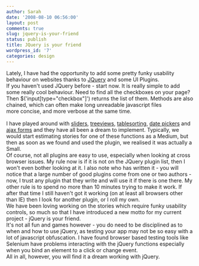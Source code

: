 ```yaml
---
author: Sarah
date: '2008-08-10 06:56:00'
layout: post
comments: true
slug: jquery-is-your-friend
status: publish
title: JQuery is your friend
wordpress_id: '7'
categories: design
---
```


<div>Lately, I have had the opportunity to add some pretty funky usability behaviour on websites thanks to <a href="http://jquery.com/">JQuery</a> and some UI Plugins. </div>
<div>If you haven't used JQuery before - start now. It is really simple to add some really cool behaviour. Need to find all the checkboxes on your page? Then $('input[type="checkbox"]') returns the list of them. Methods are also chained, which can often make long unreadable javascript files more concise, and more verbose at the same time. </div>
<div><span style="color:#acd373;line-height:16px;white-space:pre;font-family:0;font-size:13px;">
</span></div>
<div>I have played around with <a href="http://docs.jquery.com/UI/Slider">sliders</a>, <a href="http://docs.jquery.com/Plugins/Treeview/treeview">treeviews</a>, <a href="http://plugins.jquery.com/project/tablesorter">tablesorting</a>, <a href="http://docs.jquery.com/UI/Datepicker">date pickers</a> and <a href="http://plugins.jquery.com/project/form">ajax forms</a> and they have all been a dream to implement. Typically, we would start estimating stories for one of these functions as a Medium, but then as soon as we found and used the plugin, we realised it was actually a Small.</div>
<div>Of course, not all plugins are easy to use, especially when looking at cross browser issues. My rule now is if it is not on the JQuery plugin list, then I won't even bother looking at it. I also note who has written it - you will notice that a large number of good plugins come from one or two authors - now, I trust any plugin that they write and will use it if there is one there. My other rule is to spend no more than 10 minutes trying to make it work. If after that time I still haven't got it working (on at least all browsers other than IE) then I look for another plugin, or I roll my own.</div>
<div>We have been loving working on the stories which require funky usability controls, so much so that I have introduced a new motto for my current project - jQuery is your friend.</div>
<div>It's not all fun and games however - you do need to be disciplined as to when and how to use jQuery, as testing your app may not be so easy with a lot of javascript obfuscation. I have found browser based testing tools like Selenium have problems interacting with the jQuery functions especially when you bind an element to a click or change event. </div>
<div>All in all, however, you will find it a dream working with jQuery.</div>